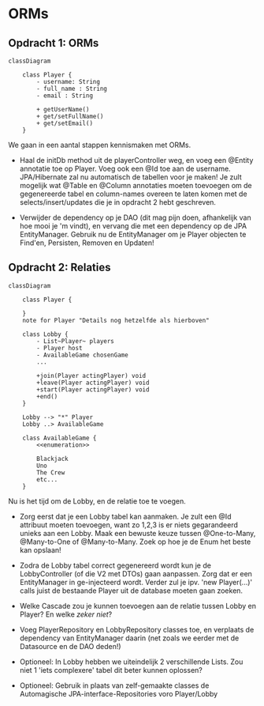 # ORMs

## Opdracht 1: ORMs

```mermaid
classDiagram

    class Player {
        - username: String
        - full_name : String
        - email : String

        + getUserName()
        + get/setFullName()
        + get/setEmail()
    }
```

We gaan in een aantal stappen kennismaken met ORMs.

* Haal de initDb method uit de playerController weg, en voeg een @Entity annotatie toe op Player. Voeg ook een @Id toe aan de username. JPA/Hibernate zal nu automatisch de tabellen voor je maken! Je zult mogelijk wat @Table en @Column annotaties moeten toevoegen om de gegenereerde tabel en column-names overeen te laten komen met de selects/insert/updates die je in opdracht 2 hebt geschreven.

* Verwijder de dependency op je DAO (dit mag pijn doen, afhankelijk van hoe mooi je 'm vindt), en vervang die met een dependency op de JPA EntityManager. Gebruik nu de EntityManager om je Player objecten te Find'en, Persisten, Removen en Updaten!

## Opdracht 2: Relaties


```mermaid
classDiagram

    class Player {

    }
    note for Player "Details nog hetzelfde als hierboven"

    class Lobby {
        - List~Player~ players
        - Player host
        - AvailableGame chosenGame
        ...
        
        +join(Player actingPlayer) void
        +leave(Player actingPlayer) void
        +start(Player actingPlayer) void
        +end()
    }

    Lobby --> "*" Player
    Lobby ..> AvailableGame

    class AvailableGame {
        <<enumeration>>
        
        Blackjack
        Uno
        The Crew
        etc...
    }
```

Nu is het tijd om de Lobby, en de relatie toe te voegen.

* Zorg eerst dat je een Lobby tabel kan aanmaken. Je zult een @Id attribuut moeten toevoegen, want zo 1,2,3 is er niets gegarandeerd unieks aan een Lobby. Maak een bewuste keuze tussen @One-to-Many, @Many-to-One of @Many-to-Many. Zoek op hoe je de Enum het beste kan opslaan!

* Zodra de Lobby tabel correct gegenereerd wordt kun je de LobbyController (of die V2 met DTOs) gaan aanpassen. Zorg dat er een EntityManager in ge-injecteerd wordt. Verder zul je ipv. 'new Player(...)' calls juist de bestaande Player uit de database moeten gaan zoeken.

* Welke Cascade zou je kunnen toevoegen aan de relatie tussen Lobby en Player? En welke *zeker niet*?

* Voeg PlayerRepository en LobbyRepository classes toe, en verplaats de dependency van EntityManager daarin (net zoals we eerder met de Datasource en de DAO deden!)

* Optioneel: In Lobby hebben we uiteindelijk 2 verschillende Lists. Zou niet 1 'iets complexere' tabel dit beter kunnen oplossen?

* Optioneel: Gebruik in plaats van zelf-gemaakte classes de Automagische JPA-interface-Repositories voro Player/Lobby